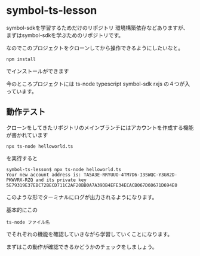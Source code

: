 # symbol-ts-lesson

symbol-sdkを学習するためだけのリポジトリ
環境構築依存などありますが、
まずはsymbol-sdkを学ぶためのリポジトリです。

なのでこのプロジェクトをクローンしてから操作できるようにしたいなと。

``` terminal
npm install
```

でインストールができます

今のところプロジェクトには
ts-node
typescript
symbol-sdk
rxjs
の４つが入っています。

## 動作テスト

クローンをしてきたリポジトリのメインブランチにはアカウントを作成する機能が書かれています

``` terminal
npx ts-node helloworld.ts
```

を実行すると

``` console.log
symbol-ts-lesson$ npx ts-node helloworld.ts
Your new account address is: TA5A3E-RRYUUO-4TM7D6-I3SWQC-Y3GR2D-PKWVRX-RZQ and its private key 5E79319E37EBC72BECD711C2AF20BB0A7A39DB4EFE34ECACB067D60671D694E0
```

このような形でターミナルにログが出力されるようになります。

基本的にこの

``` terminal
ts-node ファイル名
```

でそれぞれの機能を確認していきながら学習していくことになります。

まずはこの動作が確認できるかどうかのチェックをしましょう。
